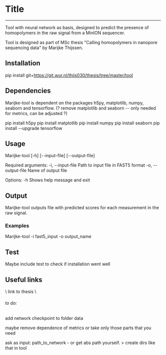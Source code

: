 # Title
-------------------------------------------------------------------------------
Tool with neural network as basis, designed to predict the presence of homopolymers
in the raw signal from a MinION sequencer. 

Tool is designed as part of MSc thesis "Calling homopolymers in nanopore sequencing data"
by Marijke Thijssen.


## Installation
pip install git+https://git.wur.nl/thijs030/thesis/tree/master/tool

## Dependencies
Marijke-tool is dependent on the packages h5py, matplotlib, numpy, seaborn and tensorflow.
(? remove matplotlib and seaborn -- only needed for metrics, can be adjusted ?)

pip install h5py
pip install matplotlib
pip install numpy
pip install seaborn
pip install --upgrade tensorflow


## Usage
Marijke-tool [-h] [--input-file] [--output-file]

Required arguments:
    -i, --input-file        Path to input file in FAST5 format
    -o, --output-file       Name of output file
    
Options:
    -h                      Shows help message and exit

## Output 
Marijke-tool outputs file with predicted scores for each measurement in the raw signal.

### Examples
Marijke-tool -i fast5_input -o output_name

## Test
Maybe include test to check if installation went well

## Useful links
\ link to thesis \



###### to do:
add network checkpoint to folder data

maybe remove dependence of metrics or take only those parts that you need

ask as input: path_to_network - or get abs path yourself. > create dirs like that in tool

